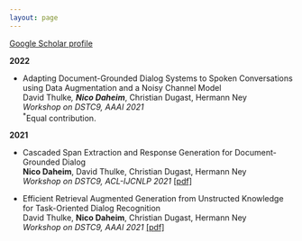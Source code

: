 ```yaml
---
layout: page
---
```


[Google Scholar
profile](https://scholar.google.com/citations?user=n6wJfqUAAAAJ&hl=en&oi=ao)

**2022**
- Adapting Document-Grounded Dialog Systems to Spoken Conversations using Data Augmentation and a Noisy Channel Model <br/>
  David Thulke<sup>*</sup>, **Nico Daheim**<sup>*</sup>, Christian Dugast, Hermann Ney <br/>
  _Workshop on DSTC9, AAAI 2021_ <br/>
  <sup>*</sup>Equal contribution.

**2021**

- Cascaded Span Extraction and Response Generation for Document-Grounded Dialog <br/>
  **Nico Daheim**, David Thulke, Christian Dugast, Hermann Ney <br/>
  _Workshop on DSTC9, ACL-IJCNLP 2021_ [[pdf]](https://arxiv.org/pdf/2106.07275.pdf)

- Efficient Retrieval Augmented Generation from Unstructed Knowledge for Task-Oriented Dialog
  Recognition <br/>
  David Thulke, **Nico Daheim**, Christian Dugast, Hermann Ney <br/>
  _Workshop on DSTC9, AAAI 2021_ [[pdf]](https://arxiv.org/pdf/2102.04643.pdf)
